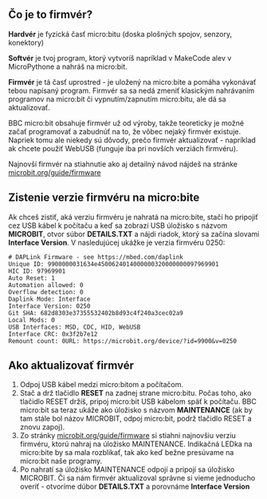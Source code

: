 ## Čo je to firmvér?

**Hardvér** je fyzická časť micro:bitu (doska plošných spojov, senzory, konektory)

**Softvér** je tvoj program, ktorý vytvoríš napríklad v MakeCode alev v MicroPythone a nahráš na micro:bit.

**Firmvér** je tá časť uprostred - je uložený na micro:bite a pomáha vykonávať tebou napísaný program. Firmvér sa
sa nedá zmeniť klasickým nahrávaním programov na micro:bit či vypnutím/zapnutím micro:bitu, ale dá sa aktualizovať.

BBC micro:bit obsahuje firmvér už od výroby, takže teoreticky je možné začať programovať a zabudnúť na to, že vôbec
nejaký firmvér existuje. Napriek tomu ale niekedy sú dôvody, prečo firmvér aktualizovať - napríklad ak chcete
použiť WebUSB (funguje iba pri novších verziách firmvéru).

Najnovší firmvér na stiahnutie ako aj detailný návod nájdeš na stránke
[microbit.org/guide/firmware](https://microbit.org/guide/firmware)

## Zistenie verzie firmvéru na micro:bite

Ak chceš zistiť, aká verziu firmvéru je nahratá na micro:bite, stačí ho pripojiť cez USB kábel k počítaču
a keď sa zobrazí USB úložisko s názvom **MICROBIT**, otvor súbor **DETAILS.TXT** a nájdi riadok, ktorý
sa začína slovami **Interface Version**. V nasledujúcej ukážke je verzia firmvéru 0250:

```
# DAPLink Firmware - see https://mbed.com/daplink
Unique ID: 9900000031634e4500624014000000320000000097969901
HIC ID: 97969901
Auto Reset: 1
Automation allowed: 0
Overflow detection: 0
Daplink Mode: Interface
Interface Version: 0250
Git SHA: 682d8303e37355532402b8d93c4f240a3cec02a9
Local Mods: 0
USB Interfaces: MSD, CDC, HID, WebUSB
Interface CRC: 0x3f2b7e12
Remount count: 0URL: https://microbit.org/device/?id=9900&v=0250
```

## Ako aktualizovať firmvér

1. Odpoj USB kábel medzi micro:bitom a počítačom.
2. Stač a drž tlačidlo **RESET** na zadnej strane micro:bitu. Počas toho, ako tlačidlo RESET držíš, pripoj micro:bit
USB kábelom späť k počítaču. BBC micro:bit sa teraz ukáže ako úložisko s názvom **MAINTENANCE** (ak by tam stále bol
názov MICROBIT, odpoj micro:bit, podrž tlačidlo RESET a znovu zapoj).
3. Zo stránky [microbit.org/guide/firmware](https://microbit.org/guide/firmware) si stiahni najnovšiu verziu
firmvéru, ktorú nahraj na úložisko MAINTENANCE. Indikačná LEDka na micro:bite by sa mala rozblikať, tak ako keď
bežne presúvame na micro:bit naše programy.
4. Po nahratí sa úložisko MAINTENANCE odpojí a pripojí sa úložisko MICROBIT. Či sa nám firmvér aktualizoval správne
si vieme jednoducho overiť - otvoríme dúbor **DETAILS.TXT** a porovnáme **Interface Version**